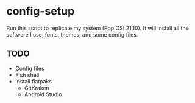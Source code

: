 # config-setup

Run this script to replicate my system (Pop OS! 21.10).
It will install all the software I use, fonts, themes, and some config files.

## TODO
- Config files
- Fish shell
- Install flatpaks
  - GitKraken
  - Android Studio